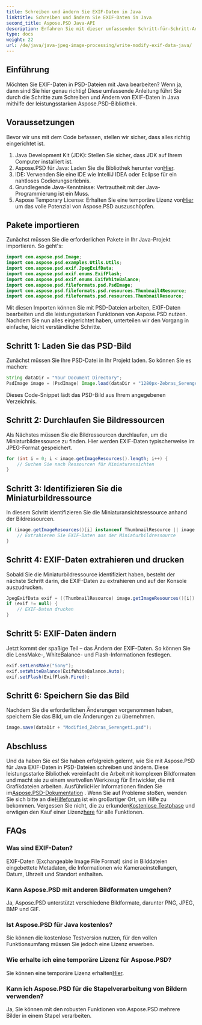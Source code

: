 ```yaml
---
title: Schreiben und ändern Sie EXIF-Daten in Java
linktitle: Schreiben und ändern Sie EXIF-Daten in Java
second_title: Aspose.PSD Java-API
description: Erfahren Sie mit dieser umfassenden Schritt-für-Schritt-Anleitung, wie Sie mit Aspose.PSD für Java EXIF-Daten in PSD-Dateien schreiben und ändern.
type: docs
weight: 22
url: /de/java/java-jpeg-image-processing/write-modify-exif-data-java/
---
```

## Einführung
Möchten Sie EXIF-Daten in PSD-Dateien mit Java bearbeiten? Wenn ja, dann sind Sie hier genau richtig! Diese umfassende Anleitung führt Sie durch die Schritte zum Schreiben und Ändern von EXIF-Daten in Java mithilfe der leistungsstarken Aspose.PSD-Bibliothek. 
## Voraussetzungen
Bevor wir uns mit dem Code befassen, stellen wir sicher, dass alles richtig eingerichtet ist.
1. Java Development Kit (JDK): Stellen Sie sicher, dass JDK auf Ihrem Computer installiert ist.
2.  Aspose.PSD für Java: Laden Sie die Bibliothek herunter von[Hier](https://releases.aspose.com/psd/java/).
3. IDE: Verwenden Sie eine IDE wie IntelliJ IDEA oder Eclipse für ein nahtloses Codierungserlebnis.
4. Grundlegende Java-Kenntnisse: Vertrautheit mit der Java-Programmierung ist ein Muss.
5.  Aspose Temporary License: Erhalten Sie eine temporäre Lizenz von[Hier](https://purchase.aspose.com/temporary-license/) um das volle Potenzial von Aspose.PSD auszuschöpfen.
## Pakete importieren
Zunächst müssen Sie die erforderlichen Pakete in Ihr Java-Projekt importieren. So geht's:
```java
import com.aspose.psd.Image;
import com.aspose.psd.examples.Utils.Utils;
import com.aspose.psd.exif.JpegExifData;
import com.aspose.psd.exif.enums.ExifFlash;
import com.aspose.psd.exif.enums.ExifWhiteBalance;
import com.aspose.psd.fileformats.psd.PsdImage;
import com.aspose.psd.fileformats.psd.resources.Thumbnail4Resource;
import com.aspose.psd.fileformats.psd.resources.ThumbnailResource;
```
Mit diesen Importen können Sie mit PSD-Dateien arbeiten, EXIF-Daten bearbeiten und die leistungsstarken Funktionen von Aspose.PSD nutzen.
Nachdem Sie nun alles eingerichtet haben, unterteilen wir den Vorgang in einfache, leicht verständliche Schritte.
## Schritt 1: Laden Sie das PSD-Bild
Zunächst müssen Sie Ihre PSD-Datei in Ihr Projekt laden. So können Sie es machen:
```java
String dataDir = "Your Document Directory";
PsdImage image = (PsdImage) Image.load(dataDir + "1280px-Zebras_Serengeti.psd");
```
Dieses Code-Snippet lädt das PSD-Bild aus Ihrem angegebenen Verzeichnis.
## Schritt 2: Durchlaufen Sie Bildressourcen
Als Nächstes müssen Sie die Bildressourcen durchlaufen, um die Miniaturbildressource zu finden. Hier werden EXIF-Daten typischerweise im JPEG-Format gespeichert.
```java
for (int i = 0; i < image.getImageResources().length; i++) {
    // Suchen Sie nach Ressourcen für Miniaturansichten
}
```
## Schritt 3: Identifizieren Sie die Miniaturbildressource
In diesem Schritt identifizieren Sie die Miniaturansichtsressource anhand der Bildressourcen.
```java
if (image.getImageResources()[i] instanceof ThumbnailResource || image.getImageResources()[i] instanceof Thumbnail4Resource) {
    // Extrahieren Sie EXIF-Daten aus der Miniaturbildressource
}
```
## Schritt 4: EXIF-Daten extrahieren und drucken
Sobald Sie die Miniaturbildressource identifiziert haben, besteht der nächste Schritt darin, die EXIF-Daten zu extrahieren und auf der Konsole auszudrucken.
```java
JpegExifData exif = ((ThumbnailResource) image.getImageResources()[i]).getJpegOptions().getExifData();
if (exif != null) {
    // EXIF-Daten drucken
}
```
## Schritt 5: EXIF-Daten ändern
Jetzt kommt der spaßige Teil – das Ändern der EXIF-Daten. So können Sie die LensMake-, WhiteBalance- und Flash-Informationen festlegen.
```java
exif.setLensMake("Sony");
exif.setWhiteBalance(ExifWhiteBalance.Auto);
exif.setFlash(ExifFlash.Fired);
```
## Schritt 6: Speichern Sie das Bild
Nachdem Sie die erforderlichen Änderungen vorgenommen haben, speichern Sie das Bild, um die Änderungen zu übernehmen.
```java
image.save(dataDir + "Modified_Zebras_Serengeti.psd");
```
## Abschluss
Und da haben Sie es! Sie haben erfolgreich gelernt, wie Sie mit Aspose.PSD für Java EXIF-Daten in PSD-Dateien schreiben und ändern. Diese leistungsstarke Bibliothek vereinfacht die Arbeit mit komplexen Bildformaten und macht sie zu einem wertvollen Werkzeug für Entwickler, die mit Grafikdateien arbeiten. 
 AusführlicHier Informationen finden Sie im[Aspose.PSD-Dokumentation](https://reference.aspose.com/psd/java/) . Wenn Sie auf Probleme stoßen, wenden Sie sich bitte an die[Hilfeforum](https://forum.aspose.com/c/psd/34) ist ein großartiger Ort, um Hilfe zu bekommen. Vergessen Sie nicht, die zu erkunden[Kostenlose Testphase](https://releases.aspose.com/) und erwägen den Kauf einer Lizenz[here](https://purchase.aspose.com/buy) für alle Funktionen.
## FAQs
### Was sind EXIF-Daten?
EXIF-Daten (Exchangeable Image File Format) sind in Bilddateien eingebettete Metadaten, die Informationen wie Kameraeinstellungen, Datum, Uhrzeit und Standort enthalten.
### Kann Aspose.PSD mit anderen Bildformaten umgehen?
Ja, Aspose.PSD unterstützt verschiedene Bildformate, darunter PNG, JPEG, BMP und GIF.
### Ist Aspose.PSD für Java kostenlos?
Sie können die kostenlose Testversion nutzen, für den vollen Funktionsumfang müssen Sie jedoch eine Lizenz erwerben.
### Wie erhalte ich eine temporäre Lizenz für Aspose.PSD?
 Sie können eine temporäre Lizenz erhalten[Hier](https://purchase.aspose.com/temporary-license/).
### Kann ich Aspose.PSD für die Stapelverarbeitung von Bildern verwenden?
Ja, Sie können mit den robusten Funktionen von Aspose.PSD mehrere Bilder in einem Stapel verarbeiten.